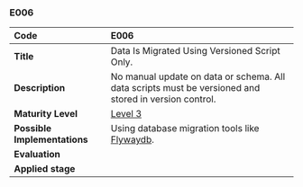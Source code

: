 ### E006

| **Code**           | **E006** |
| :--                | :--      |
| **Title**          | Data Is Migrated Using Versioned Script Only. |
| **Description**    | No manual update on data or schema. All data scripts must be versioned and stored in version control. |
| **Maturity Level** | [Level 3](/levels#level-3) |
| **Possible Implementations** | Using database migration tools like [Flywaydb](https://flywaydb.org). |
| **Evaluation**     | |
| **Applied stage**  | |
